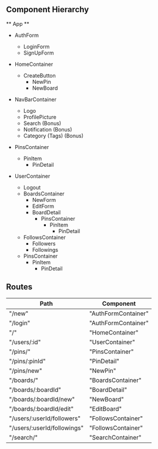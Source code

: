 ## Component Hierarchy

** App **
  * AuthForm
    * LoginForm
    * SignUpForm


  * HomeContainer
    - CreateButton
      - NewPin
      - NewBoard


  * NavBarContainer
    - Logo
    - ProfilePicture
    - Search (Bonus)
    - Notification (Bonus)
    - Category (Tags) (Bonus)


  * PinsContainer
    * PinItem
      * PinDetail


  * UserContainer
    - Logout
    * BoardsContainer
      * NewForm
      * EditForm
      * BoardDetail
        * PinsContainer
          * PinItem
            * PinDetail
    * FollowsContainer
      - Followers
      - Followings
    * PinsContainer
      * PinItem
        * PinDetail



## Routes

|Path                         | Component           |
|-----------------------------|---------------------|
| "/new"                      | "AuthFormContainer" |
| "/login"                    | "AuthFormContainer" |
| "/"                         | "HomeContainer"     |
| "/users/:id"                | "UserContainer"     |
| "/pins/"                    | "PinsContainer"     |
| "/pins/:pinId"              | "PinDetail"         |
| "/pins/new"                 | "NewPin"            |
| "/boards/"                  | "BoardsContainer"   |
| "/boards/:boardId"          | "BoardDetail"       |
| "/boards/:boardId/new"      | "NewBoard"          |
| "/boards/:boardId/edit"     | "EditBoard"         |
| "/users/:userId/followers"  | "FollowsContainer"  |
| "/users/:userId/followings" | "FollowsContainer"  |
| "/search/"                  | "SearchContainer"   |

